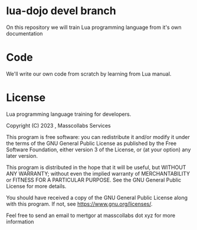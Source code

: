 # lua-dojo devel branch

On this repository we will train Lua programming language from it's own documentation

# Code

We'll write our own code from scratch by learning from Lua manual.

# License

Lua programming language training for developers.

Copyright (C) 2023 , Masscollabs Services

This program is free software: you can redistribute it and/or modify
it under the terms of the GNU General Public License as published by
the Free Software Foundation, either version 3 of the License, or
(at your option) any later version.

This program is distributed in the hope that it will be useful,
but WITHOUT ANY WARRANTY; without even the implied warranty of
MERCHANTABILITY or FITNESS FOR A PARTICULAR PURPOSE.  See the
GNU General Public License for more details.

You should have received a copy of the GNU General Public License
along with this program.  If not, see <https://www.gnu.org/licenses/>.

Feel free to send an email to mertgor at masscollabs dot xyz for more information

